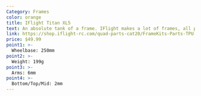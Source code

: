 ```yaml
---
Category: Frames
color: orange
title: IFlight Titan XL5
text: An absolute tank of a frame. IFlight makes a lot of frames, all priced well, and it will easily take everything to may crash into. But the weight will be noticeable
link: https://shop.iflight-rc.com/quad-parts-cat20/FrameKits-Parts-TPU-cat346/titan-series-cat108/titan-xl5-hd-fpv-frame-pro1194
price: $49.99
point1: >-
  Wheelbase: 250mm
point2: >-
  Weight: 199g
point3: >-
  Arms: 6mm
point4: >-
  Bottom/Top/Mid: 2mm
---
```


